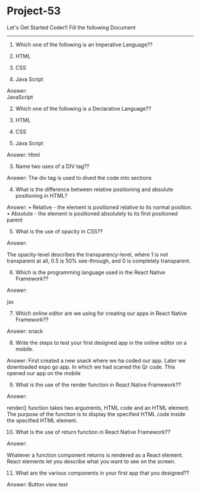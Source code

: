 # Project-53
Let's Get Started Coder!!
Fill the following Document
__________________________________________________________________________

1. Which one of the following is an Imperative Language??

1.	HTML
2.	CSS
3.	Java Script

Answer: 	
JavaScript

2. Which one of the following is a Declarative Language??

1.	HTML
2.	CSS
3.	Java Script

Answer: 
Html

3. Name two uses of a DIV tag??

Answer:
The div tag is used to dived the code into sections







4. What is the difference between relative positioning and absolute positioning in HTML?

Answer: 
•	Relative - the element is positioned relative to its normal position.
•	Absolute - the element is positioned absolutely to its first positioned parent




5. What is the use of opacity in CSS??

Answer: 

The opacity-level describes the transparency-level, where 1 is not transparent at all, 0.5 is 50% see-through, and 0 is completely transparent.



6. Which is the programming language used in the React Native Framework??

Answer: 

jsx

7. Which online editor are we using for creating our apps in React Native Framework??

Answer: 
snack




8. Write the steps to test your first designed app in the online editor on a mobile.

Answer:
First created a new snack where we ha coded our app. Later we downloaded expo go app. In which  we had scaned the Qr code. This opened our app on the mobile






9. What is the use of the render function in React Native Framework??

Answer: 

render() function takes two arguments, HTML code and an HTML element. The purpose of the function is to display the specified HTML code inside the specified HTML element.




10. What is the use of return function  in React Native Framework??

Answer:

Whatever a function component returns is rendered as a React element. React elements let you describe what you want to see on the screen. 




11. What are the various components in your first app that you designed??

Answer: 
Button view text


